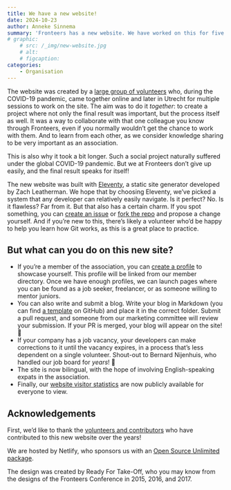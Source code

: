 ```yaml
---
title: We have a new website!
date: 2024-10-23
author: Anneke Sinnema
summary: 'Fronteers has a new website. We have worked on this for five years, but we can finally show you the final result!'
# graphic:  
    # src: /_img/new-website.jpg  
    # alt:  
    # figcaption:  
categories:  
    - Organisation  
---
```


The website was created by a [large group of volunteers](/nl/informatie/colofon) who, during the COVID-19 pandemic, came together online and later in Utrecht for multiple sessions to work on the site. The aim was to do it _together_: to create a project where not only the final result was important, but the process itself as well. It was a way to collaborate with that one colleague you know through Fronteers, even if you normally wouldn’t get the chance to work with them. And to learn from each other, as we consider knowledge sharing to be very important as an association.

This is also why it took a bit longer. Such a social project naturally suffered under the global COVID-19 pandemic. But we at Fronteers don’t give up easily, and the final result speaks for itself!

The new website was built with [Eleventy](https://www.11ty.dev/), a static site generator developed by Zach Leatherman. We hope that by choosing Eleventy, we’ve picked a system that any developer can relatively easily navigate. Is it perfect? No. Is it flawless? Far from it. But that also has a certain charm. If you spot something, you can [create an issue](https://github.com/fronteers/website/issues/new/choose) or [fork the repo](https://github.com/fronteers/website/fork) and propose a change yourself. And if you’re new to this, there’s likely a volunteer who’d be happy to help you learn how Git works, as this is a great place to practice.

## But what can you do on this new site?

- If you’re a member of the association, you can [create a profile](https://github.com/fronteers/website/blob/main/docs/represent.md) to showcase yourself. This profile will be linked from our member directory. Once we have enough profiles, we can launch pages where you can be found as a job seeker, freelancer, or as someone willing to mentor juniors.
- You can also write and submit a blog. Write your blog in Markdown (you can find [a template](https://github.com/fronteers/website/blob/main/templates/blog-en.md) on GitHub) and place it in the correct folder. Submit a pull request, and someone from our marketing committee will review your submission. If your PR is merged, your blog will appear on the site! 👏
- If your company has a job vacancy, your developers can make corrections to it until the vacancy expires, in a process that’s less dependent on a single volunteer. Shout-out to Bernard Nijenhuis, who handled our job board for _years_! 🙏
- The site is now bilingual, with the hope of involving English-speaking expats in the association.
- Finally, our [website visitor statistics](https://plausible.io/fronteers.nl) are now publicly available for everyone to view.

## Acknowledgements

First, we’d like to thank the [volunteers and contributors](https://github.com/fronteers/website/graphs/contributors) who have contributed to this new website over the years!

We are hosted by Netlify, who sponsors us with an [Open Source Unlimited package](https://www.netlify.com/legal/open-source-policy/).

The design was created by Ready For Take-Off, who you may know from the designs of the Fronteers Conference in 2015, 2016, and 2017.
